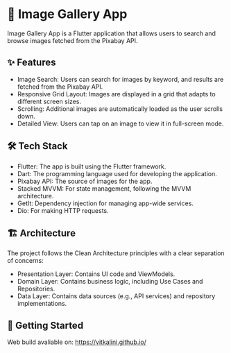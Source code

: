 # 📸 Image Gallery App
Image Gallery App is a Flutter application that allows users to search and browse images fetched from the Pixabay API. 

## ✨ Features
- Image Search: Users can search for images by keyword, and results are fetched from the Pixabay API.
- Responsive Grid Layout: Images are displayed in a grid that adapts to different screen sizes.
- Scrolling: Additional images are automatically loaded as the user scrolls down.
- Detailed View: Users can tap on an image to view it in full-screen mode.
  
## 🛠️ Tech Stack
- Flutter: The app is built using the Flutter framework.
- Dart: The programming language used for developing the application.
- Pixabay API: The source of images for the app.
- Stacked MVVM: For state management, following the MVVM architecture.
- GetIt: Dependency injection for managing app-wide services.
- Dio: For making HTTP requests.
  
## 🏗️ Architecture
The project follows the Clean Architecture principles with a clear separation of concerns:
- Presentation Layer: Contains UI code and ViewModels.
- Domain Layer: Contains business logic, including Use Cases and Repositories.
- Data Layer: Contains data sources (e.g., API services) and repository implementations.
  
## 🚀 Getting Started
Web build avaliable on: https://vitkalini.github.io/
